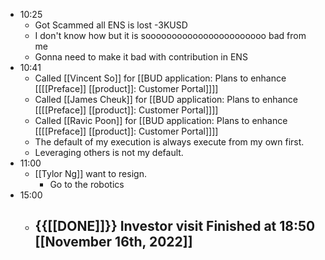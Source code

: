 - 10:25
    - Got Scammed all ENS is lost -3KUSD
    - I don't know how but it is sooooooooooooooooooooooo bad from me
    - Gonna need to make it bad with contribution in ENS
- 10:41
    - Called [[Vincent So]] for [[BUD application: Plans to enhance [[[[Preface]] [[product]]: Customer Portal]]]]
    - Called [[James Cheuk]] for [[BUD application: Plans to enhance [[[[Preface]] [[product]]: Customer Portal]]]]
    - Called [[Ravic Poon]] for [[BUD application: Plans to enhance [[[[Preface]] [[product]]: Customer Portal]]]]
    - The default of my execution is always execute from my own first.
    - Leveraging others is not my default.
- 11:00
    - [[Tylor Ng]] want to resign.
        - Go to the robotics
- 15:00
    - {{[[DONE]]}}  Investor visit Finished at 18:50 [[November 16th, 2022]]
        - 
